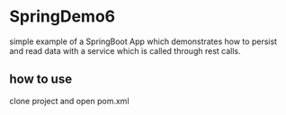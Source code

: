 # SpringDemo6

simple example of a SpringBoot App which demonstrates how to persist and read data with a service which is called through rest calls.

## how to use

clone project and open pom.xml